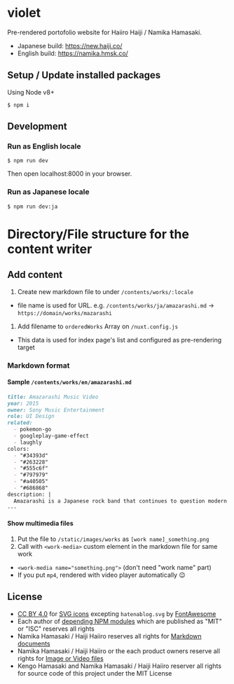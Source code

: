 # violet

Pre-rendered portofolio website for Haiiro Haiji / Namika Hamasaki.

- Japanese build: https://new.haiji.co/
- English build: https://namika.hmsk.co/

## Setup / Update installed packages

Using Node v8+

```
$ npm i
```

## Development

### Run as English locale

```
$ npm run dev
```

Then open localhost:8000 in your browser.

### Run as Japanese locale

```
$ npm run dev:ja
```

# Directory/File structure for the content writer

## Add content

1. Create new markdown file to under `/contents/works/:locale`
  - file name is used for URL. e.g. `/contents/works/ja/amazarashi.md` -> `https://domain/works/mazarashi`
1. Add filename to `orderedWorks` Array on `/nuxt.config.js`
  - This data is used for index page's list and configured as pre-rendering target

### Markdown format


#### Sample `/contents/works/en/amazarashi.md`

```md
title: Amazarashi Music Video
year: 2015
owner: Sony Music Entertainment
role: UI Design
related:
  - pokemon-go
  - googleplay-game-effect
  - laughly
colors:
  - "#34393d"
  - "#263228"
  - "#555c6f"
  - "#797979"
  - "#a40505"
  - "#686868"
description: |
  Amazarashi is a Japanese rock band that continues to question modern society through its songs. I designed a user interface for their music video during my period at SIX, creative agency in Tokyo, Japan.
---

```

#### Show multimedia files

1. Put the file to `/static/images/works` as `[work name]_something.png`
2. Call with `<work-media>` custom element in the markdown file for same work
  - `<work-media name="something.png">` (don't need "work name" part)
  - If you put `mp4`, rendered with video player automatically 😉

## License

- [CC BY 4.0](https://creativecommons.org/licenses/by/4.0/) for [SVG icons](/assets/icons) excepting `hatenablog.svg` by [FontAwesome](https://fontawesome.com/license)
- Each author of [depending NPM modules](/package.json) which are published as "MIT" or "ISC" reserves all rights
- Namika Hamasaki / Haiji Haiiro reserves all rights for [Markdown documents](/contents)
- Namika Hamasaki / Haiji Haiiro or the each product owners reserve all rights for [Image or Video files](/static/images)
- Kengo Hamasaki and Namika Hamasaki / Haiji Haiiro reserver all rights for source code of this project under the MIT License
